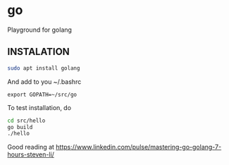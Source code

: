 # go
Playground for golang


## INSTALATION

```bash
sudo apt install golang

```

And add to you ~/.bashrc
```
export GOPATH=~/src/go
```

To test installation, do
```bash
cd src/hello
go build
./hello
```

Good reading at https://www.linkedin.com/pulse/mastering-go-golang-7-hours-steven-li/

